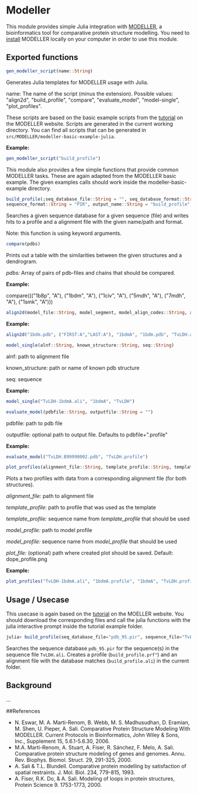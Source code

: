 # Modeller
This module provides simple Julia integration with [MODELLER](https://salilab.org/modeller/), a bioinformatics tool for comparative protein structure modelling.
You need to [install](https://salilab.org/modeller/download_installation.html) MODELLER locally on your computer in order to use this module.

## Exported functions

```julia
gen_modeller_script(name::String)
```

Generates Julia templates for MODELLER usage with Julia.

name: The name of the script (minus the extension). Possible values: "align2d", "build_profile", "compare", "evaluate_model", "model-single", "plot_profiles".

These scripts are based on the basic example scripts from  the [tutorial](https://salilab.org/modeller/tutorial/basic.html) on the MODELLER website.
Scripts are generated in the current working directory. You can find all scripts that can be generated in `src/MODELLER/modeller-basic-example-julia`.

**Example:**

```julia
gen_modeller_script("build_profile")
```

This module also provides a few simple functions that provide common MODELLER tasks. These are again adapted from the MODELLER basic example. The given examples calls should work inside the modeller-basic-example directory. 

```julia
build_profile(;seq_database_file::String = "", seq_database_format::String="PIR", sequence_file::String = "",
sequence_format::String = "PIR", output_name::String = "build_profile", output_profile_format::String="TEXT", output_alignment_format::String="PIR")
```

Searches a given sequence database for a given sequence (file) and writes hits to a profile and a alignment file with the given name/path and format.

Note: this function is using keyword arguments.

```julia
compare(pdbs)
```
Prints out a table with the similarities between the given structures and a dendrogram.

*pdbs:* Array of pairs of pdb-files and chains that should be compared.

**Example:**

compare((("1b8p", "A"), ("1bdm", "A"), ("1civ", "A"),
                     ("5mdh", "A"), ("7mdh", "A"), ("1smk", "A")))

```julia
align2d(model_file::String, model_segment, model_align_codes::String, atom_files::String, align_file::String, align_codes::String, outputname::String)
```

**Example:**

```julia
align2d("1bdm.pdb", ("FIRST:A","LAST:A"), "1bdmA", "1bdm.pdb", "TvLDH.ali", "TvLDH", "TvLDH-1bdmA")
```

```julia
model_single(alnf::String, known_structure::String, seq::String)
```
alnf: path to alignment file

known_structure: path or name of known pdb structure

seq: sequence  

**Example:**

```julia
model_single("TvLDH-1bdmA.ali", "1bdmA", "TvLDH")
```

```julia
evaluate_model(pdbfile::String, outputfile::String = "")
```
pdbfile: path to pdb file

outputfile: optional path to output file. Defaults to pdbfile+".profile" 

**Example:**

```julia
evaluate_model("TvLDH.B99990002.pdb", "TvLDH.profile")
```

```julia
plot_profiles(alignment_file::String, template_profile::String, template_sequence::String, model_profile::String, model_sequence::String, plot_file::String = "dope_profile.png")
```

Plots a two profiles with data from a corresponding alignment file (for both structures).

*alignment_file:* path to alignment file

*template_profile:* path to profile that was used as the template

*template_profile:* sequence name from *template_profile* that should be used

*model_profile:* path to model profile 

*model_profile:* sequence name from *model_profile* that should be used

*plot_file:* (optional) path where created plot should be saved. Default: dope_profile.png

**Example:**

```julia
plot_profiles("TvLDH-1bdmA.ali", "1bdmA.profile", "1bdmA", "TvLDH.profile", "TvLDH")
```

## Usage / Usecase
This usecase is again based on the [tutorial](https://salilab.org/modeller/tutorial/basic.html) on the MOELLER website. You should download the corresponding files and call the julia functions with the julia interactive prompt inside the tutorial example folder.

```julia
julia> build_profile(seq_database_file="pdb_95.pir", sequence_file="TvLDH.ali") 
```

Searches the sequence database ``pdb_95.pir`` for the sequence(s) in the sequence file ``TvLDH.ali``. Creates a profile (``build_profile.prf"``) and an alignment file with the database matches (``build_profile.ali``) in the current folder.

## Background
...

##References

  * N. Eswar, M. A. Marti-Renom, B. Webb, M. S. Madhusudhan, D. Eramian, M. Shen, U. Pieper, A. Sali. Comparative Protein Structure Modeling With MODELLER. Current Protocols in Bioinformatics, John Wiley & Sons, Inc., Supplement 15, 5.6.1-5.6.30, 2006.
  * M.A. Marti-Renom, A. Stuart, A. Fiser, R. Sánchez, F. Melo, A. Sali. Comparative protein structure modeling of genes and genomes. Annu. Rev. Biophys. Biomol. Struct. 29, 291-325, 2000.
  * A. Sali & T.L. Blundell. Comparative protein modelling by satisfaction of spatial restraints. J. Mol. Biol. 234, 779-815, 1993.
  * A. Fiser, R.K. Do, & A. Sali. Modeling of loops in protein structures, Protein Science 9. 1753-1773, 2000.
